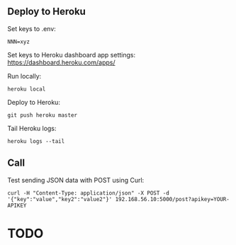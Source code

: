 

Deploy to Heroku
----------------

Set keys to .env:

	NNN=xyz

Set keys to Heroku dashboard app settings: https://dashboard.heroku.com/apps/

Run locally:

	heroku local

Deploy to Heroku:

	git push heroku master

Tail Heroku logs:

	heroku logs --tail

Call
----

Test sending JSON data with POST using Curl:

    curl -H "Content-Type: application/json" -X POST -d '{"key":"value","key2":"value2"}' 192.168.56.10:5000/post?apikey=YOUR-APIKEY

TODO
====

